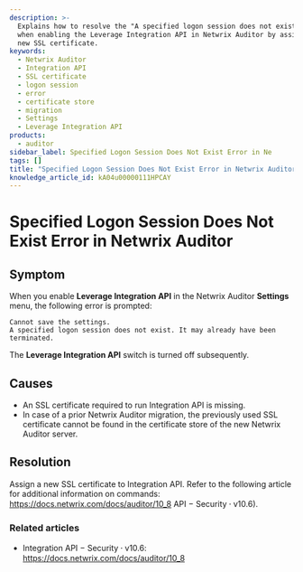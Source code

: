 ```yaml
---
description: >-
  Explains how to resolve the "A specified logon session does not exist" error
  when enabling the Leverage Integration API in Netwrix Auditor by assigning a
  new SSL certificate.
keywords:
  - Netwrix Auditor
  - Integration API
  - SSL certificate
  - logon session
  - error
  - certificate store
  - migration
  - Settings
  - Leverage Integration API
products:
  - auditor
sidebar_label: Specified Logon Session Does Not Exist Error in Ne
tags: []
title: "Specified Logon Session Does Not Exist Error in Netwrix Auditor"
knowledge_article_id: kA04u00000111HPCAY
---
```


# Specified Logon Session Does Not Exist Error in Netwrix Auditor

## Symptom

When you enable **Leverage Integration API** in the Netwrix Auditor **Settings** menu, the following error is prompted:

```text
Cannot save the settings.
A specified logon session does not exist. It may already have been terminated.
```

The **Leverage Integration API** switch is turned off subsequently.

## Causes

- An SSL certificate required to run Integration API is missing.
- In case of a prior Netwrix Auditor migration, the previously used SSL certificate cannot be found in the certificate store of the new Netwrix Auditor server.

## Resolution

Assign a new SSL certificate to Integration API. Refer to the following article for additional information on commands: https://docs.netwrix.com/docs/auditor/10_8 API − Security ⸱ v10.6).

### Related articles

- Integration API − Security ⸱ v10.6: https://docs.netwrix.com/docs/auditor/10_8
